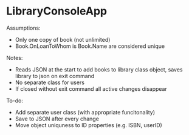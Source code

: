 # LibraryConsoleApp

Assumptions:
* Only one copy of book (not unlimited)
* Book.OnLoanToWhom is Book.Name are considered unique

Notes:
* Reads JSON at the start to add books to library class object, saves library to json on exit command
* No separate class for users
* If closed without exit command all active changes disappear

To-do:
* Add separate user class (with appropriate funcitonality)
* Save to JSON after every change
* Move object uniquness to ID properties (e.g. ISBN, userID)
